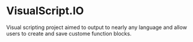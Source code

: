 # VisualScript.IO
Visual scripting project aimed to output to nearly any language and allow users to create and save custome function blocks.
